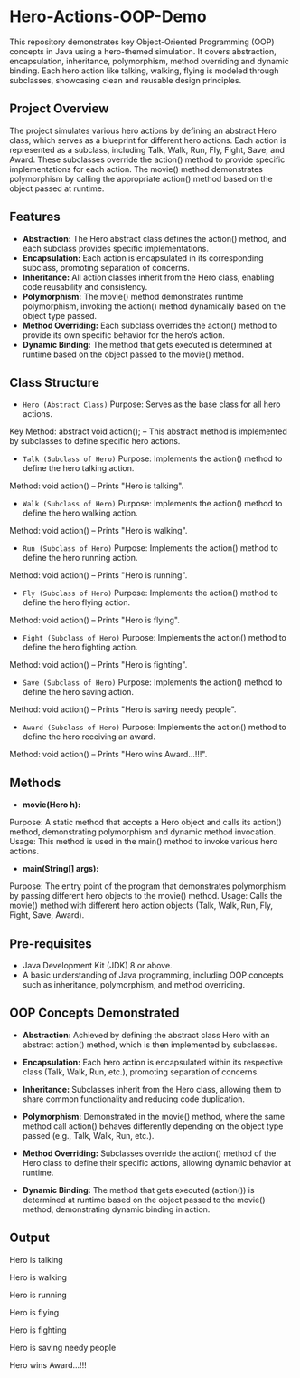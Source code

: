 # Hero-Actions-OOP-Demo
This repository demonstrates key Object-Oriented Programming (OOP) concepts in Java using a hero-themed simulation. It covers abstraction, encapsulation, inheritance, polymorphism, method overriding and dynamic binding. Each hero action like talking, walking, flying is modeled through subclasses, showcasing clean and reusable design principles.

## Project Overview
The project simulates various hero actions by defining an abstract Hero class, which serves as a blueprint for different hero actions. Each action is represented as a subclass, including Talk, Walk, Run, Fly, Fight, Save, and Award. These subclasses override the action() method to provide specific implementations for each action. The movie() method demonstrates polymorphism by calling the appropriate action() method based on the object passed at runtime.

## Features
- **Abstraction:** The Hero abstract class defines the action() method, and each subclass provides specific implementations.
- **Encapsulation:** Each action is encapsulated in its corresponding subclass, promoting separation of concerns.
- **Inheritance:** All action classes inherit from the Hero class, enabling code reusability and consistency.
- **Polymorphism:** The movie() method demonstrates runtime polymorphism, invoking the action() method dynamically based on the object type passed.
- **Method Overriding:** Each subclass overrides the action() method to provide its own specific behavior for the hero’s action.
- **Dynamic Binding:** The method that gets executed is determined at runtime based on the object passed to the movie() method.

## Class Structure
- `Hero (Abstract Class)`
Purpose: Serves as the base class for all hero actions.

Key Method:
abstract void action(); – This abstract method is implemented by subclasses to define specific hero actions.
- `Talk (Subclass of Hero)`
Purpose: Implements the action() method to define the hero talking action.

Method:
void action() – Prints "Hero is talking".
- `Walk (Subclass of Hero)`
Purpose: Implements the action() method to define the hero walking action.

Method:
void action() – Prints "Hero is walking".
- `Run (Subclass of Hero)`
Purpose: Implements the action() method to define the hero running action.

Method:
void action() – Prints "Hero is running".
- `Fly (Subclass of Hero)`
Purpose: Implements the action() method to define the hero flying action.

Method:
void action() – Prints "Hero is flying".
- `Fight (Subclass of Hero)`
Purpose: Implements the action() method to define the hero fighting action.

Method:
void action() – Prints "Hero is fighting".
- `Save (Subclass of Hero)`
Purpose: Implements the action() method to define the hero saving action.

Method:
void action() – Prints "Hero is saving needy people".
- `Award (Subclass of Hero)`
Purpose: Implements the action() method to define the hero receiving an award.

Method:
void action() – Prints "Hero wins Award...!!!".

## Methods
- **movie(Hero h):**

Purpose: A static method that accepts a Hero object and calls its action() method, demonstrating polymorphism and dynamic method invocation.
Usage: This method is used in the main() method to invoke various hero actions.

- **main(String[] args):**

Purpose: The entry point of the program that demonstrates polymorphism by passing different hero objects to the movie() method.
Usage: Calls the movie() method with different hero action objects (Talk, Walk, Run, Fly, Fight, Save, Award).

## Pre-requisites

- Java Development Kit (JDK) 8 or above.
- A basic understanding of Java programming, including OOP concepts such as inheritance, polymorphism, and method overriding.

## OOP Concepts Demonstrated
- **Abstraction:** Achieved by defining the abstract class Hero with an abstract action() method, which is then implemented by subclasses.

- **Encapsulation:** Each hero action is encapsulated within its respective class (Talk, Walk, Run, etc.), promoting separation of concerns.

- **Inheritance:** Subclasses inherit from the Hero class, allowing them to share common functionality and reducing code duplication.

- **Polymorphism:** Demonstrated in the movie() method, where the same method call action() behaves differently depending on the object type passed (e.g., Talk, Walk, Run, etc.).

- **Method Overriding:** Subclasses override the action() method of the Hero class to define their specific actions, allowing dynamic behavior at runtime.

- **Dynamic Binding:** The method that gets executed (action()) is determined at runtime based on the object passed to the movie() method, demonstrating dynamic binding in action.

## Output
  
Hero is talking

Hero is walking

Hero is running

Hero is flying

Hero is fighting

Hero is saving needy people

Hero wins Award...!!!
